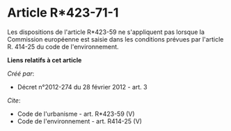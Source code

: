 # Article R*423-71-1

Les dispositions de l'article R*423-59 ne s'appliquent pas lorsque la Commission européenne est saisie dans les conditions
prévues par l'article R. 414-25 du code de l'environnement.

**Liens relatifs à cet article**

_Créé par_:

  - Décret n°2012-274 du 28 février 2012 - art. 3

_Cite_:

  - Code de l'urbanisme - art. R*423-59 (V)
  - Code de l'environnement - art. R414-25 (V)
